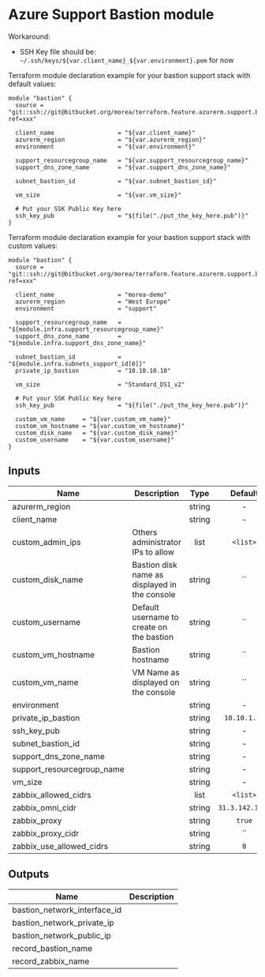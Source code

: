 # Azure Support Bastion module #

Workaround:

- SSH Key file should be: `~/.ssh/keys/${var.client_name}_${var.environment}.pem` for now

Terraform module declaration example for your bastion support stack with default values:
```shell
module "bastion" {
  source = "git::ssh://git@bitbucket.org/morea/terraform.feature.azurerm.support.bastion.git?ref=xxx"
  
  client_name                  = "${var.client_name}"
  azurerm_region               = "${var.azurerm_region}"
  environment                  = "${var.environment}"
  
  support_resourcegroup_name   = "${var.support_resourcegroup_name}"
  support_dns_zone_name        = "${var.support_dns_zone_name}"
  
  subnet_bastion_id            = "${var.subnet_bastion_id}"
  
  vm_size                      = "${var.vm_size}"
  
  # Put your SSK Public Key here
  ssh_key_pub                  = "${file("./put_the_key_here.pub")}"
}

```

Terraform module declaration example for your bastion support stack with custom values:
```shell
module "bastion" {
  source = "git::ssh://git@bitbucket.org/morea/terraform.feature.azurerm.support.bastion.git?ref=xxx"
  
  client_name                  = "morea-demo"
  azurerm_region               = "West Europe"
  environment                  = "support"
  
  support_resourcegroup_name   = "${module.infra.support_resourcegroup_name}"
  support_dns_zone_name        = "${module.infra.support_dns_zone_name}"
  
  subnet_bastion_id            = "${module.infra.subnets_support_id[0]}"
  private_ip_bastion           = "10.10.10.10"
  
  vm_size                      = "Standard_DS1_v2"
  
  # Put your SSK Public Key here
  ssh_key_pub                  = "${file("./put_the_key_here.pub")}"

  custom_vm_name     = "${var.custom_vm_name}"
  custom_vm_hostname = "${var.custom_vm_hostname}"
  custom_disk_name   = "${var.custom_disk_name}"
  custom_username    = "${var.custom_username}"
}
```

## Inputs

| Name | Description | Type | Default | Required |
|------|-------------|:----:|:-----:|:-----:|
| azurerm_region |  | string | - | yes |
| client_name |  | string | - | yes |
| custom_admin_ips | Others administrator IPs to allow | list | `<list>` | no |
| custom_disk_name | Bastion disk name as displayed in the console | string | `` | no |
| custom_username | Default username to create on the bastion | string | `` | no |
| custom_vm_hostname | Bastion hostname | string | `` | no |
| custom_vm_name | VM Name as displayed on the console | string | `` | no |
| environment |  | string | - | yes |
| private_ip_bastion |  | string | `10.10.1.10` | no |
| ssh_key_pub |  | string | - | yes |
| subnet_bastion_id |  | string | - | yes |
| support_dns_zone_name |  | string | - | yes |
| support_resourcegroup_name |  | string | - | yes |
| vm_size |  | string | - | yes |
| zabbix_allowed_cidrs |  | list | `<list>` | no |
| zabbix_omni_cidr |  | string | `31.3.142.1/32` | no |
| zabbix_proxy |  | string | `true` | no |
| zabbix_proxy_cidr |  | string | `` | no |
| zabbix_use_allowed_cidrs |  | string | `0` | no |

## Outputs

| Name | Description |
|------|-------------|
| bastion_network_interface_id |  |
| bastion_network_private_ip |  |
| bastion_network_public_ip |  |
| record_bastion_name |  |
| record_zabbix_name |  |
